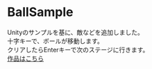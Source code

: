 # BallSample
Unityのサンプルを基に、敵などを追加しました。<br>
十字キーで、ボールが移動します。<br>
クリアしたらEnterキーで次のステージに行きます。<br>
[作品はこちら](http://232fumiya.github.io/BallSample/test.html)<br>
